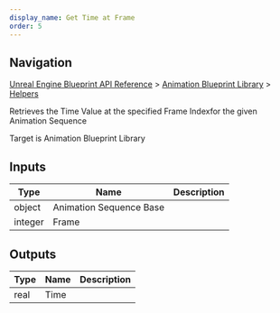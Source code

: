 ```yaml
---
display_name: Get Time at Frame
order: 5
---
```

## Navigation

[Unreal Engine Blueprint API Reference](https://dev.epicgames.com/documentation/en-us/unreal-engine/BlueprintAPI) > [Animation Blueprint Library](https://dev.epicgames.com/documentation/en-us/unreal-engine/BlueprintAPI/AnimationBlueprintLibrary) > [Helpers](https://dev.epicgames.com/documentation/en-us/unreal-engine/BlueprintAPI/AnimationBlueprintLibrary/Helpers)

Retrieves the Time Value at the specified Frame Indexfor the given Animation Sequence

Target is Animation Blueprint Library

## Inputs

| Type | Name | Description |
| --- | --- | --- |
| object | Animation Sequence Base |  |
| integer | Frame |  |

## Outputs

| Type | Name | Description |
| --- | --- | --- |
| real | Time |  |
